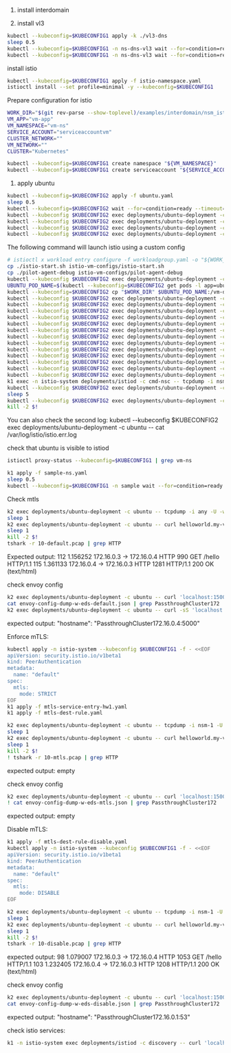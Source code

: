 1. install interdomain

2. install vl3
```bash
kubectl --kubeconfig=$KUBECONFIG1 apply -k ./vl3-dns
sleep 0.5
kubectl --kubeconfig=$KUBECONFIG1 -n ns-dns-vl3 wait --for=condition=ready --timeout=1m pod -l app=nse-vl3-vpp
kubectl --kubeconfig=$KUBECONFIG1 -n ns-dns-vl3 wait --for=condition=ready --timeout=1m pod -l app=vl3-ipam
```

install istio
```bash
kubectl --kubeconfig=$KUBECONFIG1 apply -f istio-namespace.yaml
istioctl install --set profile=minimal -y --kubeconfig=$KUBECONFIG1
```

Prepare configuration for istio
```bash
WORK_DIR="$(git rev-parse --show-toplevel)/examples/interdomain/nsm_istio_vl3/mtls-check/with-nsm/istio-vm-configs"
VM_APP="vm-app"
VM_NAMESPACE="vm-ns"
SERVICE_ACCOUNT="serviceaccountvm"
CLUSTER_NETWORK=""
VM_NETWORK=""
CLUSTER="Kubernetes"
```

```bash
kubectl --kubeconfig=$KUBECONFIG1 create namespace "${VM_NAMESPACE}"
kubectl --kubeconfig=$KUBECONFIG1 create serviceaccount "${SERVICE_ACCOUNT}" -n "${VM_NAMESPACE}"
```

1. apply ubuntu
```bash
kubectl --kubeconfig=$KUBECONFIG2 apply -f ubuntu.yaml
sleep 0.5
kubectl --kubeconfig=$KUBECONFIG2 wait --for=condition=ready --timeout=2m pod -l app=ubuntu
kubectl --kubeconfig $KUBECONFIG2 exec deployments/ubuntu-deployment -c ubuntu -- apt update
kubectl --kubeconfig $KUBECONFIG2 exec deployments/ubuntu-deployment -c ubuntu -- apt install --yes curl iproute2 iptables nano dnsutils inetutils-ping systemctl sudo tcpdump netcat wget git
kubectl --kubeconfig $KUBECONFIG2 exec deployments/ubuntu-deployment -c ubuntu -- sudo curl -LO https://storage.googleapis.com/istio-release/releases/1.16.0/deb/istio-sidecar.deb
kubectl --kubeconfig $KUBECONFIG2 exec deployments/ubuntu-deployment -c ubuntu -- sudo dpkg -i istio-sidecar.deb
```

The following command will launch istio using a custom config
```bash
# istioctl x workload entry configure -f workloadgroup.yaml -o "${WORK_DIR}" --clusterID "${CLUSTER}" --kubeconfig=$KUBECONFIG1 --ingressIP=172.16.0.2
cp ./istio-start.sh istio-vm-configs/istio-start.sh
cp ./pilot-agent-debug istio-vm-configs/pilot-agent-debug
kubectl --kubeconfig $KUBECONFIG2 exec deployments/ubuntu-deployment -c ubuntu -- rm -rf /vm-dir
UBUNTU_POD_NAME=$(kubectl --kubeconfig=$KUBECONFIG2 get pods -l app=ubuntu -n default --template '{{range .items}}{{.metadata.name}}{{"\n"}}{{end}}')
kubectl --kubeconfig=$KUBECONFIG2 cp "$WORK_DIR" $UBUNTU_POD_NAME:/vm-dir -c ubuntu
kubectl --kubeconfig $KUBECONFIG2 exec deployments/ubuntu-deployment -c ubuntu -- sudo mkdir -p /etc/certs
kubectl --kubeconfig $KUBECONFIG2 exec deployments/ubuntu-deployment -c ubuntu -- sudo cp /vm-dir/root-cert.pem /etc/certs/root-cert.pem
kubectl --kubeconfig $KUBECONFIG2 exec deployments/ubuntu-deployment -c ubuntu -- sudo mkdir -p /var/run/secrets/tokens
kubectl --kubeconfig $KUBECONFIG2 exec deployments/ubuntu-deployment -c ubuntu -- sudo cp /vm-dir/istio-token /var/run/secrets/tokens/istio-token
kubectl --kubeconfig $KUBECONFIG2 exec deployments/ubuntu-deployment -c ubuntu -- sudo cp /vm-dir/cluster.env /var/lib/istio/envoy/cluster.env
kubectl --kubeconfig $KUBECONFIG2 exec deployments/ubuntu-deployment -c ubuntu -- sh -c "echo \"ISTIO_AGENT_FLAGS=\\\"--log_output_level=all:debug --proxyLogLevel=trace\\\"\" >> /var/lib/istio/envoy/cluster.env"
kubectl --kubeconfig $KUBECONFIG2 exec deployments/ubuntu-deployment -c ubuntu -- sudo cp /vm-dir/mesh.yaml /etc/istio/config/mesh
kubectl --kubeconfig $KUBECONFIG2 exec deployments/ubuntu-deployment -c ubuntu -- sudo sh -c 'cat /vm-dir/hosts >> /etc/hosts'
kubectl --kubeconfig $KUBECONFIG2 exec deployments/ubuntu-deployment -c ubuntu -- sudo sh -c 'echo "172.16.0.4 helloworld.sample.svc" >> /etc/hosts'
kubectl --kubeconfig $KUBECONFIG2 exec deployments/ubuntu-deployment -c ubuntu -- sudo mkdir -p /etc/istio/proxy
kubectl --kubeconfig $KUBECONFIG2 exec deployments/ubuntu-deployment -c ubuntu -- sudo chown -R istio-proxy /var/lib/istio /etc/certs /etc/istio/proxy /etc/istio/config /var/run/secrets /etc/certs/root-cert.pem
kubectl --kubeconfig $KUBECONFIG2 exec deployments/ubuntu-deployment -c ubuntu -- rm -f /var/log/istio/istio.log
kubectl --kubeconfig $KUBECONFIG2 exec deployments/ubuntu-deployment -c ubuntu -- rm -f /var/log/istio/istio.err.log
k1 exec -n istio-system deployments/istiod -c cmd-nsc -- tcpdump -i nsm-1 -U -w - >dump-vm-dep.pcap &
kubectl --kubeconfig $KUBECONFIG2 exec deployments/ubuntu-deployment -c ubuntu -- sudo systemctl start istio
sleep 5
kubectl --kubeconfig $KUBECONFIG2 exec deployments/ubuntu-deployment -c ubuntu -- cat /var/log/istio/istio.log
kill -2 $!
```

You can also check the second log:
kubectl --kubeconfig $KUBECONFIG2 exec deployments/ubuntu-deployment -c ubuntu -- cat /var/log/istio/istio.err.log

check that ubuntu is visible to istiod
```bash
istioctl proxy-status --kubeconfig=$KUBECONFIG1 | grep vm-ns
```

```bash
k1 apply -f sample-ns.yaml
sleep 0.5
kubectl --kubeconfig=$KUBECONFIG1 -n sample wait --for=condition=ready --timeout=2m pod -l app=helloworld
```

Check mtls
```bash
k2 exec deployments/ubuntu-deployment -c ubuntu -- tcpdump -i any -U -w - >10-default.pcap &
sleep 1
k2 exec deployments/ubuntu-deployment -c ubuntu -- curl helloworld.my-vl3-network:5000/hello -sS
sleep 1
kill -2 $!
tshark -r 10-default.pcap | grep HTTP
```
Expected output:
  112   1.156252   172.16.0.3 → 172.16.0.4   HTTP 990 GET /hello HTTP/1.1 
  115   1.361133   172.16.0.4 → 172.16.0.3   HTTP 1281 HTTP/1.1 200 OK  (text/html)


check envoy config
```bash
k2 exec deployments/ubuntu-deployment -c ubuntu -- curl 'localhost:15000/config_dump?include_eds' >envoy-config-dump-w-eds-default.json
cat envoy-config-dump-w-eds-default.json | grep PassthroughCluster172
k2 exec deployments/ubuntu-deployment -c ubuntu -- curl -sS 'localhost:15000/config_dump?include_eds' | grep PassthroughCluster172.16
```
expected output:
           "hostname": "PassthroughCluster172.16.0.4:5000"

Enforce mTLS:
```bash
kubectl apply -n istio-system --kubeconfig $KUBECONFIG1 -f - <<EOF
apiVersion: security.istio.io/v1beta1
kind: PeerAuthentication
metadata:
  name: "default"
spec:
  mtls:
    mode: STRICT
EOF
k1 apply -f mtls-service-entry-hw1.yaml
k1 apply -f mtls-dest-rule.yaml
```

```bash
k2 exec deployments/ubuntu-deployment -c ubuntu -- tcpdump -i nsm-1 -U -w - >10-mtls.pcap &
sleep 1
k2 exec deployments/ubuntu-deployment -c ubuntu -- curl helloworld.my-vl3-network:5000/hello -s
sleep 1
kill -2 $!
! tshark -r 10-mtls.pcap | grep HTTP
```
expected output: empty

check envoy config
```bash
k2 exec deployments/ubuntu-deployment -c ubuntu -- curl 'localhost:15000/config_dump?include_eds' >envoy-config-dump-w-eds-mtls.json
! cat envoy-config-dump-w-eds-mtls.json | grep PassthroughCluster172
```
expected output: empty

Disable mTLS:
```bash
k1 apply -f mtls-dest-rule-disable.yaml
kubectl apply -n istio-system --kubeconfig $KUBECONFIG1 -f - <<EOF
apiVersion: security.istio.io/v1beta1
kind: PeerAuthentication
metadata:
  name: "default"
spec:
  mtls:
    mode: DISABLE
EOF
```

```bash
k2 exec deployments/ubuntu-deployment -c ubuntu -- tcpdump -i nsm-1 -U -w - >10-disable.pcap &
sleep 1
k2 exec deployments/ubuntu-deployment -c ubuntu -- curl helloworld.my-vl3-network:5000/hello -s
sleep 1
kill -2 $!
tshark -r 10-disable.pcap | grep HTTP
```
expected output:
   98   1.079007   172.16.0.3 → 172.16.0.4   HTTP 1053 GET /hello HTTP/1.1 
  103   1.232405   172.16.0.4 → 172.16.0.3   HTTP 1208 HTTP/1.1 200 OK  (text/html)

check envoy config
```bash
k2 exec deployments/ubuntu-deployment -c ubuntu -- curl 'localhost:15000/config_dump?include_eds' >envoy-config-dump-w-eds-disable.json
cat envoy-config-dump-w-eds-disable.json | grep PassthroughCluster172
```
expected output:
           "hostname": "PassthroughCluster172.16.0.1:53"

check istio services:
```bash
k1 -n istio-system exec deployments/istiod -c discovery -- curl 'localhost:8080/debug/registryz' >registryz.json
```
